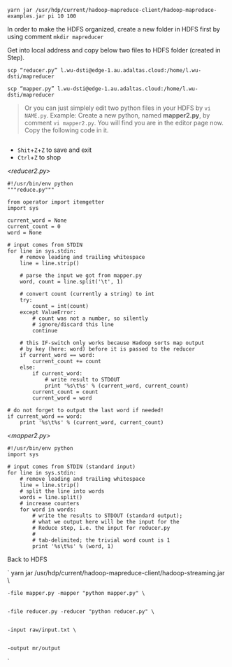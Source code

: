 `yarn jar /usr/hdp/current/hadoop-mapreduce-client/hadoop-mapreduce-examples.jar pi 10 100`

In order to make the HDFS organized, create a new folder in HDFS first by using comment `mkdir mapreducer`

Get into local address and copy below two files to HDFS folder (created in Step).

`scp “reducer.py” l.wu-dsti@edge-1.au.adaltas.cloud:/home/l.wu-dsti/mapreducer`

`scp “mapper.py” l.wu-dsti@edge-1.au.adaltas.cloud:/home/l.wu-dsti/mapreducer`

> Or you can just simplely edit two python files in your HDFS by `vi NAME.py`. 
> Example: Create a new python, named **mapper2.py**, by comment `vi mapper2.py`. You will find you are in the editor page now. 
> Copy the following code in it. 

![]()

* `Shit`+`Z`+`Z` to save and exit 
* `Ctrl`+`Z` to shop

*<reducer2.py>*

```
#!/usr/bin/env python
"""reduce.py"""

from operator import itemgetter
import sys

current_word = None
current_count = 0
word = None

# input comes from STDIN
for line in sys.stdin:
    # remove leading and trailing whitespace
    line = line.strip()

    # parse the input we got from mapper.py
    word, count = line.split('\t', 1)

    # convert count (currently a string) to int
    try:
        count = int(count)
    except ValueError:
        # count was not a number, so silently
        # ignore/discard this line
        continue

    # this IF-switch only works because Hadoop sorts map output
    # by key (here: word) before it is passed to the reducer
    if current_word == word:
        current_count += count
    else:
        if current_word:
            # write result to STDOUT
            print '%s\t%s' % (current_word, current_count)
        current_count = count
        current_word = word

# do not forget to output the last word if needed!
if current_word == word:
    print '%s\t%s' % (current_word, current_count)
```

*<mapper2.py>*

```
#!/usr/bin/env python
import sys

# input comes from STDIN (standard input)
for line in sys.stdin:
    # remove leading and trailing whitespace
    line = line.strip()
    # split the line into words
    words = line.split()
    # increase counters
    for word in words:
        # write the results to STDOUT (standard output);
        # what we output here will be the input for the
        # Reduce step, i.e. the input for reducer.py
        #
        # tab-delimited; the trivial word count is 1
        print '%s\t%s' % (word, 1)
```




Back to HDFS

`
yarn jar /usr/hdp/current/hadoop-mapreduce-client/hadoop-streaming.jar \

    -file mapper.py -mapper "python mapper.py" \
    
    
    -file reducer.py -reducer "python reducer.py" \
    
    
    -input raw/input.txt \
    
    
    -output mr/output
`
